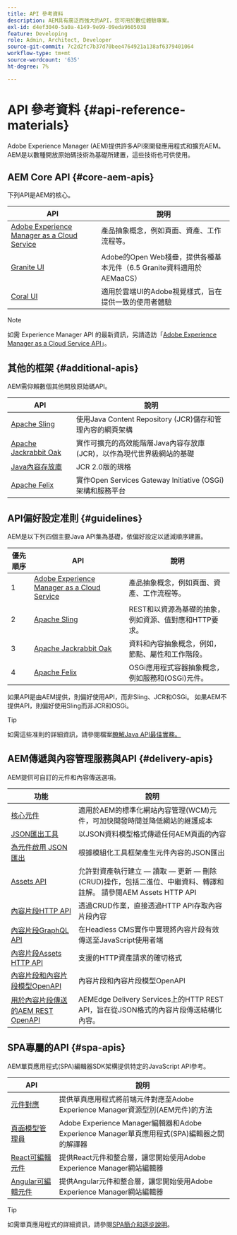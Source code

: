 ```yaml
---
title: API 參考資料
description: AEM具有廣泛而強大的API，您可用於數位體驗專案。
exl-id: d4ef3040-5a0a-4149-9e99-09eda9605038
feature: Developing
role: Admin, Architect, Developer
source-git-commit: 7c2d2fc7b37d70bee4764921a138af6379401064
workflow-type: tm+mt
source-wordcount: '635'
ht-degree: 7%

---
```


# API 參考資料 {#api-reference-materials}

Adobe Experience Manager (AEM)提供許多API來開發應用程式和擴充AEM。 AEM是以數種開放原始碼技術為基礎所建置，這些技術也可供使用。

## AEM Core API {#core-aem-apis}

下列API是AEM的核心。

| API | 說明 |
|---|---|
| [Adobe Experience Manager as a Cloud Service](https://www.adobe.io/experience-manager/reference-materials/cloud-service/javadoc/index.html) | 產品抽象概念，例如頁面、資產、工作流程等。 |
| [Granite UI](https://helpx.adobe.com/experience-manager/6-5/sites/developing/using/reference-materials/granite-ui/api/jcr_root/libs/granite/ui/index.html#) | Adobe的Open Web棧疊，提供各種基本元件（6.5 Granite資料適用於AEMaaCS） |
| [Coral UI](https://opensource.adobe.com/coral-spectrum/documentation/) | 適用於雲端UI的Adobe視覺樣式，旨在提供一致的使用者體驗 |

<!---
|Editor core JavaScript API reference|Provides all the base objects and concepts to support authoring of content resources|
--->

>[!NOTE]
>
>如需 Experience Manager API 的最新資訊，另請造訪「[Adobe Experience Manager as a Cloud Service API](https://developer.adobe.com/experience-cloud/experience-manager-apis/)」。

## 其他的框架 {#additional-apis}

AEM需仰賴數個其他開放原始碼API。

| API | 說明 |
|---|---|
| [Apache Sling](https://sling.apache.org/apidocs/sling11/) | 使用Java Content Repository (JCR)儲存和管理內容的網頁架構 |
| [Apache Jackrabbit Oak](https://jackrabbit.apache.org/oak/docs/oak_api/overview.html) | 實作可擴充的高效能階層Java內容存放庫(JCR)，以作為現代世界級網站的基礎 |
| [Java內容存放庫](https://www.adobe.io/experience-manager/reference-materials/spec/javax.jcr/javadocs/jcr-2.0/index.html) | JCR 2.0版的規格 |
| [Apache Felix](https://felix.apache.org) | 實作Open Services Gateway Initiative (OSGi)架構和服務平台 |

## API偏好設定准則 {#guidelines}

AEM是以下列四個主要Java API集為基礎，依偏好設定以遞減順序建置。

| 優先順序 | API | 說明 |
|---|---|---|
| 1 | [Adobe Experience Manager as a Cloud Service](https://www.adobe.io/experience-manager/reference-materials/cloud-service/javadoc/index.html) | 產品抽象概念，例如頁面、資產、工作流程等。 |
| 2 | [Apache Sling](https://sling.apache.org/apidocs/sling11/) | REST和以資源為基礎的抽象，例如資源、值對應和HTTP要求。 |
| 3 | [Apache Jackrabbit Oak](https://jackrabbit.apache.org/oak/docs/oak_api/overview.html) | 資料和內容抽象概念，例如，節點、屬性和工作階段。 |
| 4 | [Apache Felix](https://felix.apache.org/) | OSGi應用程式容器抽象概念，例如服務和(OSGi)元件。 |

如果API是由AEM提供，則偏好使用API，而非Sling、JCR和OSGi。 如果AEM不提供API，則偏好使用Sling而非JCR和OSGi。

>[!TIP]
>
>如需這些准則的詳細資訊，請參閱檔案[瞭解Java API最佳實務。](https://experienceleague.adobe.com/docs/experience-manager-learn/foundation/development/understand-java-api-best-practices.html)

## AEM傳遞與內容管理服務與API {#delivery-apis}

AEM提供可自訂的元件和內容傳送選項。

| 功能 | 說明 |
|---|---|
| [核心元件](https://experienceleague.adobe.com/docs/experience-manager-core-components/using/introduction.html?lang=zh-hant) | 適用於AEM的標準化網站內容管理(WCM)元件，可加快開發時間並降低網站的維護成本 |
| [JSON匯出工具](/help/implementing/developing/components/json-exporter.md) | 以JSON資料模型格式傳遞任何AEM頁面的內容 |
| [為元件啟用 JSON 匯出](/help/implementing/developing/components/enabling-json-exporter.md) | 根據模組化工具框架產生元件內容的JSON匯出 |
| [Assets API](/help/assets/mac-api-assets.md) | 允許對資產執行建立 — 讀取 — 更新 — 刪除(CRUD)操作，包括二進位、中繼資料、轉譯和註解。 請參閱AEM Assets HTTP API |
| [內容片段HTTP API](/help/assets/content-fragments/assets-api-content-fragments.md) | 透過CRUD作業，直接透過HTTP API存取內容片段內容 |
| [內容片段GraphQL API](/help/headless/graphql-api/content-fragments.md) | 在Headless CMS實作中實現將內容片段有效傳送至JavaScript使用者端 |
| [內容片段Assets HTTP API](https://experienceleague.adobe.com/docs/experience-manager-cloud-service/assets/admin/mac-api-assets.html) | 支援的HTTP資產請求的確切格式 |
| [內容片段和內容片段模型OpenAPI](/help/headless/content-fragment-openapis.md) | 內容片段和內容片段模型OpenAPI |
| [用於內容片段傳送的AEM REST OpenAPI](/help/headless/aem-rest-openapi-content-fragment-delivery.md) | AEMEdge Delivery Services上的HTTP REST API，旨在從JSON格式的內容片段傳送結構化內容。 |

## SPA專屬的API {#spa-apis}

AEM單頁應用程式(SPA)編輯器SDK架構提供特定的JavaScript API參考。

| API | 說明 |
|---|---|
| [元件對應](https://www.npmjs.com/package/@adobe/aem-spa-component-mapping) | 提供單頁應用程式將前端元件對應至Adobe Experience Manager資源型別(AEM元件)的方法 |
| [頁面模型管理員](https://www.npmjs.com/package/@adobe/aem-spa-page-model-manager) | Adobe Experience Manager編輯器和Adobe Experience Manager單頁應用程式(SPA)編輯器之間的解譯器 |
| [React可編輯元件](https://www.npmjs.com/package/@adobe/aem-react-editable-components) | 提供React元件和整合層，讓您開始使用Adobe Experience Manager網站編輯器 |
| [Angular可編輯元件](https://www.npmjs.com/package/@adobe/aem-angular-editable-components) | 提供Angular元件和整合層，讓您開始使用Adobe Experience Manager網站編輯器 |

>[!TIP]
>
>如需單頁應用程式的詳細資訊，請參閱[SPA簡介和逐步說明](/help/implementing/developing/hybrid/introduction.md)。
